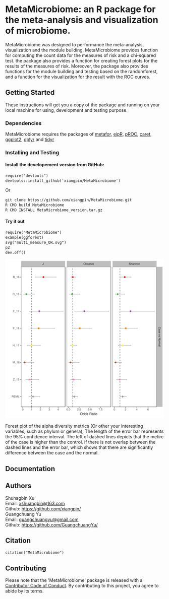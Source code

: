 # MetaMicrobiome: an R package for the meta-analysis and visualization of microbiome.

MetaMicrobiome was designed to performance the meta-analysis, visualization and the module building. MetaMicrobiome provides function for computing the count data for the measures of risk and a chi-squared test. the package also provides a function for creating forest plots for the results of the measures of risk. Moreover, the package also provides functions for the module building and testing based on the randomforest, and a function for the visualization for the result with the ROC curves.
## Getting Started

These instructions will get you a copy of the package and running on your local machine for using, development and testing purpose.
### Dependencies

MetaMicrobiome requires the packages of [metafor](http://www.metafor-project.org/doku.php/installation), [eipR](https://cran.r-project.org/web/packages/epiR/index.html), [pROC](https://cran.r-project.org/web/packages/pROC/index.html), [caret](https://cran.r-project.org/web/packages/caret/index.html), [ggplot2](https://cran.r-project.org/web/packages/ggplot2/index.html), [dplyr](https://cran.r-project.org/web/packages/dplyr/index.html) and [tidyr](https://cran.r-project.org/web/packages/tidyr/index.html)
### Installing and Testing
#### Install the developement version from GitHub:

```
require("devtools")
devtools::install_github('xiangpin/MetaMicrobiome')
```
Or 
```
git clone https://github.com/xiangpin/MetaMicrobiome.git
R CMD build MetaMicrobiome
R CMD INSTALL MetaMicrobiome_version.tar.gz
```
#### Try it out

```
require("MetaMicrobiome")
example(ggforest)
svg("multi_measure_OR.svg")
p2
dev.off()
```
![multiforest](./test/multi_measure_OR.svg)

Forest plot of the alpha diversity metrics (Or other your interesting variables, such as phylum or genera), The length of the error bar represents the 95% confidence interval. The left of dashed lines depicts that the metirc of the case is higher than the control. if there is not overlap between the dashed lines and the error bar, which shows that there are significantly difference between the case and the normal.

## Documentation


## Authors
Shunagbin Xu  
Email: xshuangbin@163.com  
Github: https://github.com/xiangpin/   
Guangchuang Yu  
Email: guangchuangyu@gmail.com  
Github: https://github.com/GuangchuangYu/  
## Citation
```
citation("MetaMicrobiome")
```
## Contributing
Please note that the 'MetaMicrobiome' package is released with a [Contributor Code of Conduct](CODE_OF_CONDUCT.md). By contributing to this project, you agree to abide by its terms.
